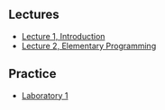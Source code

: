 ## Lectures

* [Lecture 1, Introduction](https://drive.google.com/open?id=1jFMIoOdtUOlWMIGfkqr2sAzPT5__6ojdnDI-Sd9HNxA)
* [Lecture 2, Elementary Programming](https://drive.google.com/open?id=1ck-QclxPVw3F8uttICzYLxIJyvwGOht1uZJHdA37LwI)

## Practice

* [Laboratory 1](https://docs.google.com/presentation/d/1iRmXRvYD8aXLNtNmJQgAgrsxQXozX6KWPg2DAesotBI)

